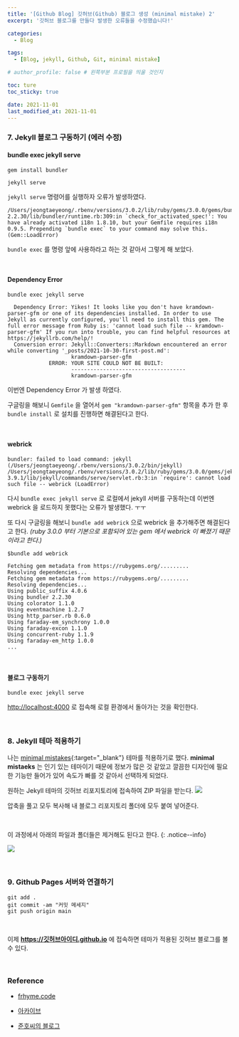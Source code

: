 ```yaml
---
title: '[Github Blog] 깃허브(Github) 블로그 생성 (minimal mistake) 2'
excerpt: '깃허브 블로그를 만들다 발생한 오류들을 수정했습니다!'

categories:
  - Blog

tags:
  - [Blog, jekyll, Github, Git, minimal mistake]

# author_profile: false # 왼쪽부분 프로필을 띄울 것인지

toc: ture
toc_sticky: true

date: 2021-11-01
last_modified_at: 2021-11-01
---
```


### 7. Jekyll 블로그 구동하기 (에러 수정)

#### bundle exec jekyll serve

```
gem install bundler
```

```
jekyll serve
```

`jekyll serve` 명령어를 실행하자 오류가 발생하였다.

```
/Users/jeongtaeyeong/.rbenv/versions/3.0.2/lib/ruby/gems/3.0.0/gems/bundler-2.2.30/lib/bundler/runtime.rb:309:in `check_for_activated_spec!': You have already activated i18n 1.8.10, but your Gemfile requires i18n 0.9.5. Prepending `bundle exec` to your command may solve this. (Gem::LoadError)
```

`bundle exec` 를 명령 앞에 사용하라고 하는 것 같아서 그렇게 해 보았다.

<br>

#### Dependency Error

```
bundle exec jekyll serve
```

```
  Dependency Error: Yikes! It looks like you don't have kramdown-parser-gfm or one of its dependencies installed. In order to use Jekyll as currently configured, you'll need to install this gem. The full error message from Ruby is: 'cannot load such file -- kramdown-parser-gfm' If you run into trouble, you can find helpful resources at https://jekyllrb.com/help/!
  Conversion error: Jekyll::Converters::Markdown encountered an error while converting '_posts/2021-10-30-first-post.md':
                    kramdown-parser-gfm
             ERROR: YOUR SITE COULD NOT BE BUILT:
                    ------------------------------------
                    kramdown-parser-gfm

```

이번엔 Dependency Error 가 발생 하였다.

구글링을 해보니 `Gemfile` 을 열어서 `gem "kramdown-parser-gfm"` 항목을 추가 한 후 `bundle install` 로 설치를 진행하면 해결된다고 한다.

<br>

#### webrick

```
bundler: failed to load command: jekyll (/Users/jeongtaeyeong/.rbenv/versions/3.0.2/bin/jekyll)
/Users/jeongtaeyeong/.rbenv/versions/3.0.2/lib/ruby/gems/3.0.0/gems/jekyll-3.9.1/lib/jekyll/commands/serve/servlet.rb:3:in `require': cannot load such file -- webrick (LoadError)
```

다시 `bundle exec jekyll serve` 로 로컬에서 jekyll 서버를 구동하는데 이번엔 webrick 을 로드하지 못했다는 오류가 발생했다. ㅜㅜ

또 다시 구글링을 해보니 `bundle add webrick` 으로 webrick 을 추가해주면 해결된다고 한다. _(ruby 3.0.0 부터 기본으로 포함되어 있는 gem 에서 webrick 이 빠졌기 때문이라고 한다.)_

```
$bundle add webrick

Fetching gem metadata from https://rubygems.org/.........
Resolving dependencies...
Fetching gem metadata from https://rubygems.org/.........
Resolving dependencies...
Using public_suffix 4.0.6
Using bundler 2.2.30
Using colorator 1.1.0
Using eventmachine 1.2.7
Using http_parser.rb 0.6.0
Using faraday-em_synchrony 1.0.0
Using faraday-excon 1.1.0
Using concurrent-ruby 1.1.9
Using faraday-em_http 1.0.0
...
```

<br>

#### 블로그 구동하기

```
bundle exec jekyll serve
```

[http://localhost:4000](http://localhost:4000) 로 접속해 로컬 환경에서 돌아가는 것을 확인한다.

<br>

### 8. Jekyll 테마 적용하기

나는 [minimal mistakes](https://github.com/mmistakes/minimal-mistakes){:target="\_blank"} 테마를 적용하기로 했다. **minimal mistaeks** 는 인기 있는 테마이기 때문에 정보가 많은 것 같았고 깔끔한 디자인에 필요한 기능만 들어가 있어 속도가 빠를 것 같아서 선택하게 되었다.

원하는 Jekyll 테마의 깃허브 리포지토리에 접속하여 ZIP 파일을 받는다.
![](https://user-images.githubusercontent.com/87692499/139886327-e2e089ec-8fbd-4778-994c-e2dfac057e8e.png)

압축을 풀고 모두 복사해 내 블로그 리포지토리 폴더에 모두 붙여 넣어준다.

<br>

이 과정에서 아래의 파일과 폴더들은 제거해도 된다고 한다.
{: .notice--info}

![](https://user-images.githubusercontent.com/87692499/139885180-3cbdfa22-9891-4bbd-b786-e77071fc9ebf.png)

<br>

### 9. Github Pages 서버와 연결하기

```
git add .
git commit -am "커밋 메세지"
git push origin main
```

<br>

이제 **https://깃허브아이디.github.io** 에 접속하면 테마가 적용된 깃허브 블로그를 볼 수 있다.

<br>

### Reference

- [frhyme.code](https://frhyme.github.io/others/jekyll_serve_not_work/)

* [아카이브](https://archuive.tistory.com/3)

* [준호씨의 블로그](https://junho85.pe.kr/1850)
